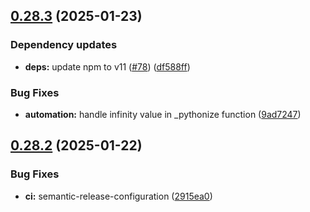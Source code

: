 ## [0.28.3](https://github.com/aequitas-aod/aequitas-backend/compare/v0.28.2...v0.28.3) (2025-01-23)

### Dependency updates

* **deps:** update npm to v11 ([#78](https://github.com/aequitas-aod/aequitas-backend/issues/78)) ([df588ff](https://github.com/aequitas-aod/aequitas-backend/commit/df588ff41f62d88db3769de48727020061a49d4f))

### Bug Fixes

* **automation:** handle infinity value in _pythonize function ([9ad7247](https://github.com/aequitas-aod/aequitas-backend/commit/9ad7247d8a8392be8178c370274e2af85c9a9b07))

## [0.28.2](https://github.com/aequitas-aod/aequitas-backend/compare/v0.28.1...v0.28.2) (2025-01-22)

### Bug Fixes

* **ci:** semantic-release-configuration ([2915ea0](https://github.com/aequitas-aod/aequitas-backend/commit/2915ea0d3f11493ea9a6a248e0bbe50f1f179d6c))
